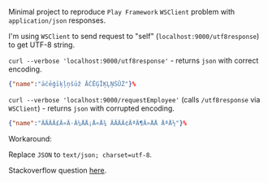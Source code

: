 Minimal project to reproduce `Play Framework` `WSClient` problem with `application/json` responses.

I'm using `WSClient` to send request to "self" (`localhost:9000/utf8response`) to get UTF-8 string.

`curl --verbose 'localhost:9000/utf8response'` - returns `json` with correct encoding.
```json
{"name":"āčēģīķļņšūž ĀČĒĢĪĶĻŅŠŪŽ"}%
```

`curl --verbose 'localhost:9000/requestEmployee'` (calls `/utf8response` via `WSClient`) - returns `json` with corrupted encoding.
```json
{"name":"ÄÄÄÄ£Ä«Ä·Ä¼ÅÅ¡Å«Å¾ ÄÄÄÄ¢ÄªÄ¶Ä»ÅÅ ÅªÅ½"}%
```

Workaround:

Replace `JSON` to `text/json; charset=utf-8`.

Stackoverflow question [here](https://stackoverflow.com/questions/45566456/playframework-wsclient-doesnt-parse-utf-8-application-json-response-correctly).  